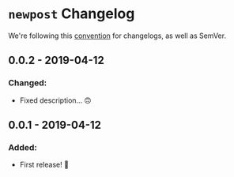 # `newpost` Changelog

We're following this [convention](https://keepachangelog.com/en/1.0.0/) for changelogs, as well as SemVer.

## 0.0.2 - 2019-04-12

### Changed:

-   Fixed description... 🙃

## 0.0.1 - 2019-04-12

### Added:

-   First release! 🎊
